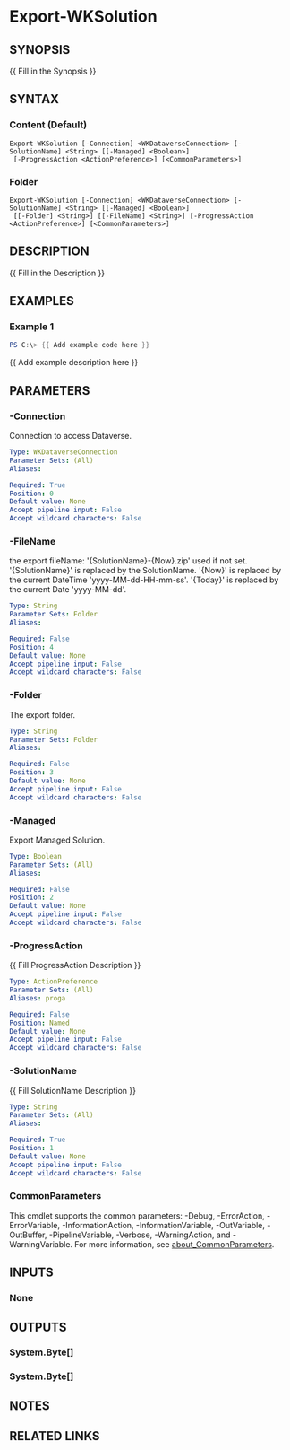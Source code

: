 ﻿---
external help file: Brimborium.Werkzeugkasten.Powershell.dll-Help.xml
Module Name: Brimborium.Werkzeugkasten
online version:
schema: 2.0.0
---

# Export-WKSolution

## SYNOPSIS
{{ Fill in the Synopsis }}

## SYNTAX

### Content (Default)
```
Export-WKSolution [-Connection] <WKDataverseConnection> [-SolutionName] <String> [[-Managed] <Boolean>]
 [-ProgressAction <ActionPreference>] [<CommonParameters>]
```

### Folder
```
Export-WKSolution [-Connection] <WKDataverseConnection> [-SolutionName] <String> [[-Managed] <Boolean>]
 [[-Folder] <String>] [[-FileName] <String>] [-ProgressAction <ActionPreference>] [<CommonParameters>]
```

## DESCRIPTION
{{ Fill in the Description }}

## EXAMPLES

### Example 1
```powershell
PS C:\> {{ Add example code here }}
```

{{ Add example description here }}

## PARAMETERS

### -Connection
Connection to access Dataverse.

```yaml
Type: WKDataverseConnection
Parameter Sets: (All)
Aliases:

Required: True
Position: 0
Default value: None
Accept pipeline input: False
Accept wildcard characters: False
```

### -FileName
the export fileName: '{SolutionName}-{Now}.zip' used if not set.
'{SolutionName}' is replaced by the SolutionName. '{Now}' is replaced by the current DateTime 'yyyy-MM-dd-HH-mm-ss'. '{Today}' is replaced by the current Date 'yyyy-MM-dd'.


```yaml
Type: String
Parameter Sets: Folder
Aliases:

Required: False
Position: 4
Default value: None
Accept pipeline input: False
Accept wildcard characters: False
```

### -Folder
The export folder.

```yaml
Type: String
Parameter Sets: Folder
Aliases:

Required: False
Position: 3
Default value: None
Accept pipeline input: False
Accept wildcard characters: False
```

### -Managed
Export Managed Solution.

```yaml
Type: Boolean
Parameter Sets: (All)
Aliases:

Required: False
Position: 2
Default value: None
Accept pipeline input: False
Accept wildcard characters: False
```

### -ProgressAction
{{ Fill ProgressAction Description }}

```yaml
Type: ActionPreference
Parameter Sets: (All)
Aliases: proga

Required: False
Position: Named
Default value: None
Accept pipeline input: False
Accept wildcard characters: False
```

### -SolutionName
{{ Fill SolutionName Description }}

```yaml
Type: String
Parameter Sets: (All)
Aliases:

Required: True
Position: 1
Default value: None
Accept pipeline input: False
Accept wildcard characters: False
```

### CommonParameters
This cmdlet supports the common parameters: -Debug, -ErrorAction, -ErrorVariable, -InformationAction, -InformationVariable, -OutVariable, -OutBuffer, -PipelineVariable, -Verbose, -WarningAction, and -WarningVariable. For more information, see [about_CommonParameters](http://go.microsoft.com/fwlink/?LinkID=113216).

## INPUTS

### None
## OUTPUTS

### System.Byte[]
### System.Byte[]
## NOTES

## RELATED LINKS
